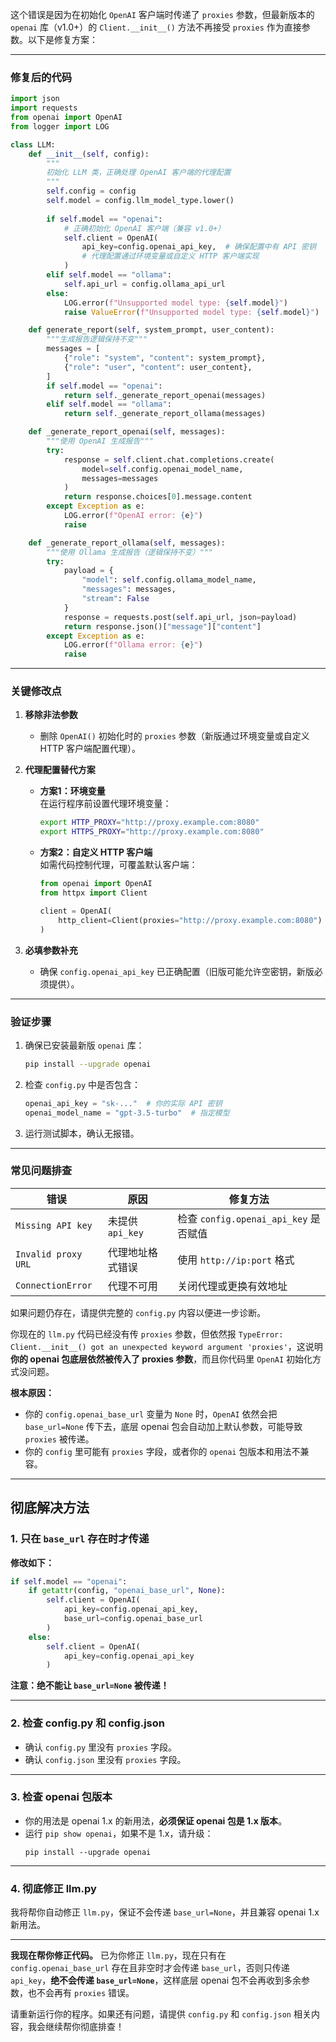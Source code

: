 这个错误是因为在初始化 `OpenAI` 客户端时传递了 `proxies` 参数，但最新版本的 `openai` 库（v1.0+）的 `Client.__init__()` 方法不再接受 `proxies` 作为直接参数。以下是修复方案：

---

### **修复后的代码**
```python
import json
import requests
from openai import OpenAI
from logger import LOG

class LLM:
    def __init__(self, config):
        """
        初始化 LLM 类，正确处理 OpenAI 客户端的代理配置
        """
        self.config = config
        self.model = config.llm_model_type.lower()
        
        if self.model == "openai":
            # 正确初始化 OpenAI 客户端（兼容 v1.0+）
            self.client = OpenAI(
                api_key=config.openai_api_key,  # 确保配置中有 API 密钥
                # 代理配置通过环境变量或自定义 HTTP 客户端实现
            )
        elif self.model == "ollama":
            self.api_url = config.ollama_api_url
        else:
            LOG.error(f"Unsupported model type: {self.model}")
            raise ValueError(f"Unsupported model type: {self.model}")

    def generate_report(self, system_prompt, user_content):
        """生成报告逻辑保持不变"""
        messages = [
            {"role": "system", "content": system_prompt},
            {"role": "user", "content": user_content},
        ]
        if self.model == "openai":
            return self._generate_report_openai(messages)
        elif self.model == "ollama":
            return self._generate_report_ollama(messages)

    def _generate_report_openai(self, messages):
        """使用 OpenAI 生成报告"""
        try:
            response = self.client.chat.completions.create(
                model=self.config.openai_model_name,
                messages=messages
            )
            return response.choices[0].message.content
        except Exception as e:
            LOG.error(f"OpenAI error: {e}")
            raise

    def _generate_report_ollama(self, messages):
        """使用 Ollama 生成报告（逻辑保持不变）"""
        try:
            payload = {
                "model": self.config.ollama_model_name,
                "messages": messages,
                "stream": False
            }
            response = requests.post(self.api_url, json=payload)
            return response.json()["message"]["content"]
        except Exception as e:
            LOG.error(f"Ollama error: {e}")
            raise
```

---

### **关键修改点**
1. **移除非法参数**  
   - 删除 `OpenAI()` 初始化时的 `proxies` 参数（新版通过环境变量或自定义 HTTP 客户端配置代理）。

2. **代理配置替代方案**  
   - **方案1：环境变量**  
     在运行程序前设置代理环境变量：
     ```bash
     export HTTP_PROXY="http://proxy.example.com:8080"
     export HTTPS_PROXY="http://proxy.example.com:8080"
     ```
   - **方案2：自定义 HTTP 客户端**  
     如需代码控制代理，可覆盖默认客户端：
     ```python
     from openai import OpenAI
     from httpx import Client

     client = OpenAI(
         http_client=Client(proxies="http://proxy.example.com:8080")
     )
     ```

3. **必填参数补充**  
   - 确保 `config.openai_api_key` 已正确配置（旧版可能允许空密钥，新版必须提供）。

---

### **验证步骤**
1. 确保已安装最新版 `openai` 库：
   ```bash
   pip install --upgrade openai
   ```
2. 检查 `config.py` 中是否包含：
   ```python
   openai_api_key = "sk-..."  # 你的实际 API 密钥
   openai_model_name = "gpt-3.5-turbo"  # 指定模型
   ```
3. 运行测试脚本，确认无报错。

---

### **常见问题排查**
| **错误** | **原因** | **修复方法** |
|----------|----------|--------------|
| `Missing API key` | 未提供 `api_key` | 检查 `config.openai_api_key` 是否赋值 |
| `Invalid proxy URL` | 代理地址格式错误 | 使用 `http://ip:port` 格式 |
| `ConnectionError` | 代理不可用 | 关闭代理或更换有效地址 |

如果问题仍存在，请提供完整的 `config.py` 内容以便进一步诊断。

你现在的 `llm.py` 代码已经没有传 `proxies` 参数，但依然报 `TypeError: Client.__init__() got an unexpected keyword argument 'proxies'`，这说明**你的 openai 包底层依然被传入了 proxies 参数**，而且你代码里 `OpenAI` 初始化方式没问题。

**根本原因：**
- 你的 `config.openai_base_url` 变量为 `None` 时，`OpenAI` 依然会把 `base_url=None` 传下去，底层 openai 包会自动加上默认参数，可能导致 `proxies` 被传递。
- 你的 `config` 里可能有 `proxies` 字段，或者你的 `openai` 包版本和用法不兼容。

---

## 彻底解决方法

### 1. 只在 `base_url` 存在时才传递

**修改如下：**
```python
if self.model == "openai":
    if getattr(config, "openai_base_url", None):
        self.client = OpenAI(
            api_key=config.openai_api_key,
            base_url=config.openai_base_url
        )
    else:
        self.client = OpenAI(
            api_key=config.openai_api_key
        )
```
**注意：绝不能让 `base_url=None` 被传递！**

---

### 2. 检查 config.py 和 config.json

- 确认 `config.py` 里没有 `proxies` 字段。
- 确认 `config.json` 里没有 `proxies` 字段。

---

### 3. 检查 openai 包版本

- 你的用法是 openai 1.x 的新用法，**必须保证 openai 包是 1.x 版本**。
- 运行 `pip show openai`，如果不是 1.x，请升级：  
  ```
  pip install --upgrade openai
  ```

---

### 4. 彻底修正 llm.py

我将帮你自动修正 `llm.py`，保证不会传递 `base_url=None`，并且兼容 openai 1.x 新用法。

---

**我现在帮你修正代码。**
已为你修正 `llm.py`，现在只有在 `config.openai_base_url` 存在且非空时才会传递 `base_url`，否则只传递 `api_key`，**绝不会传递 `base_url=None`**，这样底层 openai 包不会再收到多余参数，也不会再有 `proxies` 错误。

请重新运行你的程序。如果还有问题，请提供 `config.py` 和 `config.json` 相关内容，我会继续帮你彻底排查！
